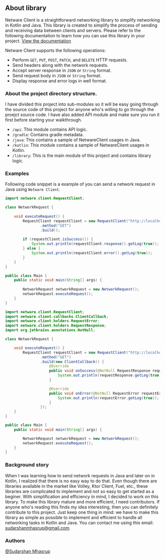 ## About library
Netware Client is a straightforward networking library to simplify networking in Kotlin and Java. This library is created to simplify the process of sending and receiving data between clients and servers. Please refer to the following documentation to learn how you can use this library in your project. [View the documentation](https://netwareclient.vercel.app/)

Netware Client supports the following operations:
- Perform `GET`, `PUT`, `POST`, `PATCH`, and `DELETE` HTTP requests.
- Send headers along with the network requests.
- Accept server response in `JSON` or `String` format.
- Send request body in `JSON` or `String` format.
- Display response and error logs in well format.

### About the project directory structure.
I have divided this project into sub-modules so it will be easy  going through the source code of this project for anyone who's willing to go through the proejct source code. I have also added API module and make sure you run it first before starting your walkthrough.
- `/api`: This module contains API logic.
- `/gradle`: Contains gradle metadata.
- `/java`: This contains a sample of NetwareClient usages in Java.
- `/kotlin`: This module contains a sample of NetwareClient usages in Kotlin.
- `/library`: This is the main module of this project and contains library logic.


### Examples
Following code snippet is a example of you can send a network request in Java using `Netware Client`.
```java
import netware.client.RequestClient;

class NetworkRequest {
    
    void executeRequest() {
        RequestClient requestClient = new RequestClient("http://localhost:3000/v1/hello-world")
                .method("GET")
                .build();
        
        if (requestClient.isSuccess()) {
            System.out.println(requestClient.response().getLog(true));
        } else {
            System.out.println(requestClient.error().getLog(true));
        }
    }
}

public class Main {
    public static void main(String[] args) {
        
        NetworkRequest networkRequest = new NetworkRequest();
        networkRequest.executeRequest();
    }
}
```

```Java
import netware.client.RequestClient;
import netware.client.callbacks.ClientCallback;
import netware.client.holders.RequestError;
import netware.client.holders.RequestResponse;
import org.jetbrains.annotations.NotNull;

class NetworkRequest {

    void executeRequest() {
        RequestClient requestClient = new RequestClient("http://localhost:3000/v1/hello-world")
                .method("GET")
                .build(new ClientCallback() {
                    @Override
                    public void onSuccess(@NotNull RequestResponse requestResponse) {
                        System.out.println(requestResponse.getLog(true));
                    }

                    @Override
                    public void onError(@NotNull RequestError requestError) {
                        System.out.println(requestError.getLog(true));
                    }
                });
    }
}

public class Main {
    public static void main(String[] args) {

        NetworkRequest networkRequest = new NetworkRequest();
        networkRequest.executeRequest();
    }
}
``` 

### Background story

When I was learning how to send network requests in Java and later on in Kotlin, I realized that there is no easy way to do that. Even though there are libraries available in the market like Volley, Ktor Client, Fuel, etc., these libraries are complicated to implement and not so easy to get started as a beginer. With simplification and efficiency in mind, I decided to work on this library. To make this library mature and more efficient, I need contributors. If anyone who's reading this finds my idea interesting, then you can definitely contribute to this project. Just keep one thing in mind: we have to make this library as simple as possible to implement and efficient to handle all networking tasks in Kotlin and Java. You can contact me using this email: sudarshanmhasrup@gmail.com.

### Authors
[@Sudarshan Mhasrup](https://github.com/sudarshanmhasrup)
